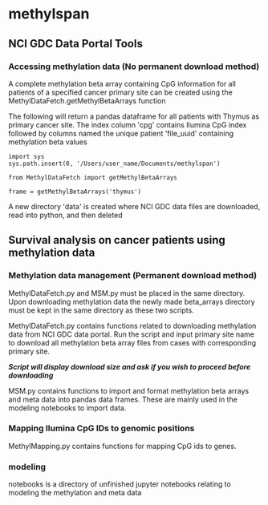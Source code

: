 # methylspan

## NCI GDC Data Portal Tools

### Accessing methylation data (No permanent download method)

A complete methylation beta array containing CpG information for all patients of a specified cancer primary site can be created using the MethylDataFetch.getMethylBetaArrays function

The following will return a pandas dataframe for all patients with Thymus as primary cancer site. The index column 'cpg' contains Ilumina CpG index followed by columns named the unique patient 'file_uuid' containing methylation beta values 

```
import sys
sys.path.insert(0, '/Users/user_name/Documents/methylspan')

from MethylDataFetch import getMethylBetaArrays

frame = getMethylBetaArrays('thymus')
```

A new directory 'data' is created where NCI GDC data files are downloaded, read into python, and then deleted

## Survival analysis on cancer patients using methylation data

### Methylation data management (Permanent download method)

MethylDataFetch.py and MSM.py must be placed in the same directory. Upon downloading methylation data the newly made beta_arrays directory must be kept in the same directory as these two scripts.

MethylDataFetch.py contains functions related to downloading methylation data from NCI GDC data portal. 
Run the script and input primary site name to download all methylation beta array files from cases with corresponding primary site.

**_Script will display download size and ask if you wish to proceed before downloading_**

MSM.py contains functions to import and format methylation beta arrays and meta data into pandas data frames. These are mainly used in the modeling notebooks to import data.


### Mapping Ilumina CpG IDs to genomic positions

MethylMapping.py contains functions for mapping CpG ids to genes.


### modeling 

notebooks is a directory of unfinished jupyter notebooks relating to modeling the methylation and meta data
